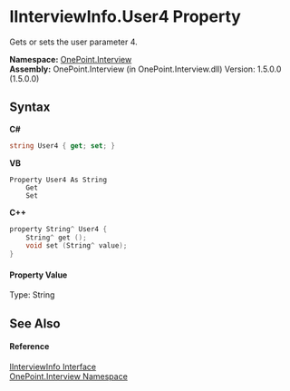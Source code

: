 # IInterviewInfo.User4 Property 
 

Gets or sets the user parameter 4.

**Namespace:**&nbsp;<a href="N_OnePoint_Interview">OnePoint.Interview</a><br />**Assembly:**&nbsp;OnePoint.Interview (in OnePoint.Interview.dll) Version: 1.5.0.0 (1.5.0.0)

## Syntax

**C#**<br />
``` C#
string User4 { get; set; }
```

**VB**<br />
``` VB
Property User4 As String
	Get
	Set
```

**C++**<br />
``` C++
property String^ User4 {
	String^ get ();
	void set (String^ value);
}
```


#### Property Value
Type: String

## See Also


#### Reference
<a href="T_OnePoint_Interview_IInterviewInfo">IInterviewInfo Interface</a><br /><a href="N_OnePoint_Interview">OnePoint.Interview Namespace</a><br />